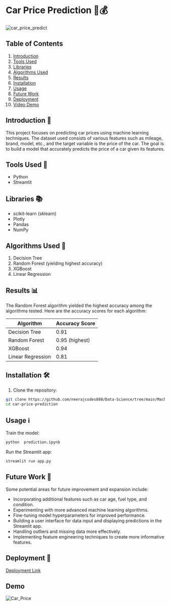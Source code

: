 # Car Price Prediction 🚗💰

![car_price_predict](https://socialify.git.ci/neerajcodes888/car_price_predict/image?description=1&descriptionEditable=%20%20%20%20%20%20%20This%20repository%20provides%20a%20streamlined%20approach%20to%20training%20models%20on%20diverse%20datasets%20for%20accurate%20car%20price%20predictions.&font=Bitter&language=1&name=1&owner=1&pattern=Solid&theme=Auto)

## Table of Contents

1. [Introduction](#introduction)
2. [Tools Used](#tools-used)
3. [Libraries](#libraries)
4. [Algorithms Used](#algorithms-used)
5. [Results](#results)
6. [Installation](#installation)
7. [Usage](#usage)
8. [Future Work](#future-work)
9. [Deployment](#deployment)
10. [Video Demo](#Demo)

## Introduction 📝

This project focuses on predicting car prices using machine learning techniques. The dataset used consists of various features such as mileage, brand, model, etc., and the target variable is the price of the car. The goal is to build a model that accurately predicts the price of a car given its features.

## Tools Used 🔧

- Python
- Streamlit

## Libraries 📚

- scikit-learn (sklearn)
- Plotly
- Pandas
- NumPy

## Algorithms Used 🤖

1. Decision Tree
2. Random Forest (yielding highest accuracy)
3. XGBoost
4. Linear Regression

## Results 📊

The Random Forest algorithm yielded the highest accuracy among the algorithms tested. Here are the accuracy scores for each algorithm:

| Algorithm         | Accuracy Score |
|-------------------|----------------|
| Decision Tree     | 0.91         |
| Random Forest     | 0.95 (highest) |
| XGBoost           | 0.94           |
| Linear Regression | 0.81          |

## Installation 🛠️

1. Clone the repository:

```bash
git clone https://github.com/neerajcodes888/Data-Science/tree/main/Machine%20Learning/Car%20Price%20Prediction
cd car-price-prediction
```

## Usage ℹ️

Train the model:

```bash
python  prediction.ipynb
```

Run the Streamlit app:

```bash
streamlit run app.py
```


## Future Work 🔮

Some potential areas for future improvement and expansion include:

- Incorporating additional features such as car age, fuel type, and condition.
- Experimenting with more advanced machine learning algorithms.
- Fine-tuning model hyperparameters for improved performance.
- Building a user interface for data input and displaying predictions in the Streamlit app.
- Handling outliers and missing data more effectively.
- Implementing feature engineering techniques to create more informative features.

## Deployment 🚀

 [Deployment Link](https://carpricepredict-crlkxz3lbkn.streamlit.app/)

  
## Demo

![Car_Price](https://github.com/neerajcodes888/Data-Science/assets/98253646/70f2cbf1-e153-4877-afac-80dca565a0d0)

